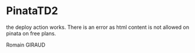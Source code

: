 # PinataTD2

the deploy action works.
There is an error as html content is not allowed on pinata on free plans.

Romain GIRAUD
